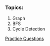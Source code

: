 ### Topics:
1. Graph
2. BFS
3. Cycle Detection


[Practice Questions](https://docs.google.com/document/d/1eLTKIvCQ3MJ3ZZ5F7lA4l0GVTUy3Dlq0bCkEkKuG4_A/edit)
